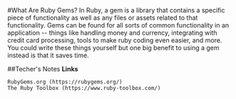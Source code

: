 #What Are Ruby Gems?
In Ruby, a gem is a library that contains a specific piece of functionality as well as any files or assets related to that functionality.
Gems can be found for all sorts of common functionality in an application -- things like handling money and currency, integrating with credit card processing, tools to make ruby coding even easier, and more.
You could write these things yourself but one big benefit to using a gem instead is that it saves time. 

##Techer's Notes
**Links**


    RubyGems.org (https://rubygems.org/)
    The Ruby Toolbox (https://www.ruby-toolbox.com/)
